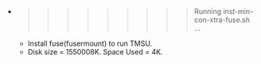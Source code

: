 * >>>>>>>>> Running inst-min-con-xtra-fuse.sh ...
  * Install fuse(fusermount) to run TMSU.
  * Disk size = 1550008K. Space Used = 4K.
